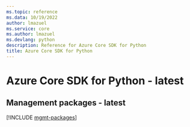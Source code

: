 ```yaml
---
ms.topic: reference
ms.data: 10/19/2022
author: lmazuel
ms.service: core
ms.author: lmazuel
ms.devlang: python
description: Reference for Azure Core SDK for Python
title: Azure Core SDK for Python
---
```

# Azure Core SDK for Python - latest

## Management packages - latest
[!INCLUDE [mgmt-packages](core-mgmt-index.md)]